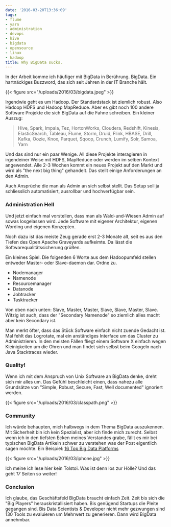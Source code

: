 ```yaml
---
date: '2016-03-20T13:36:09'
tags:
- flume
- yarn
- administration
- devops
- hive
- bigdata
- opensource
- linux
- hadoop
title: Why BigData sucks.
---
```


In der Arbeit komme ich häufiger mit BigData in Berührung.
BigData. Ein hartnäckiges Buzzword, das sich seit Jahren in der
IT Branche hält.

{{< figure src="/uploads/2016/03/bigdata.jpeg" >}}

Irgendwie geht es um Hadoop. Der Standardstack ist ziemlich robust. Also
Hadoop HDFS und Hadoop MapReduce. Aber es gibt noch 100 andere
Software Projekte die sich BigData auf die Fahne schreiben. Ein kleiner
Auszug:

> Hive, Spark, Impala, Tez, HortonWorks, Cloudera, Redshift, Kinesis,
> ElasticSearch, Tableau, Flume, Storm, Druid, Flink, HBASE,
> Drill, Kafka, Oozie, Knox, Parquet, Sqoop, Crunch, Lumify, Solr,
> Samoa, Yarn

Und das sind nur ein paar Wenige. All diese Projekte interagieren in
irgendeiner Weise mit HDFS, MapReduce oder werden im selben Kontext
angewendet. Alle 2-3 Wochen kommt ein neues Projekt auf den Markt und wird
als "the next big thing" gehandelt. Das stellt einige Anforderungen an den
Admin.

Auch Ansprüche die man als Admin an sich selbst stellt. Das Setup soll ja schliesslich
automatisiert, ausrollbar und hochverfügbar sein.

### Administration Hell

Und jetzt einfach mal vorstellen, dass man als Wald-und-Wiesen Admin auf
sowas losgelassen wird. Jede Software mit eigener Architektur, eigenen
Wording und eigenen Konzepten.

Noch dazu ist das meiste Zeug gerade erst
2-3 Monate alt, seit es aus den Tiefen des Open Apache Graveyards
aufkeimte. Da lässt die Softwarequalitätssicherung grüßen.

Ein kleines Spiel. Die folgenden 6 Worte aus dem Hadoopumfeld stellen
entweder Master- oder Slave-daemon dar. Ordne zu.

* Nodemanager
* Namenode
* Resourcemanager
* Datanode
* Jobtracker
* Tasktracker

Von oben nach unten: Slave, Master, Master, Slave, Slave, Master, Slave.
Witzig ist auch, dass der "Secondary Namenode" so ziemlich alles macht aber
kein Secondary ist.

Man merkt öfter, dass das Stück Software einfach nicht zuende Gedacht ist.
Mal fehlt das Logrotate, mal ein anständiges Interface um das Cluster zu
Administrieren. In den meisten Fällen fliegt einem Software X einfach wegen
Kleinigkeiten um die Ohren und man findet sich selbst beim Googeln nach Java Stacktraces
wieder.

### Quality!

Wenn ich mit dem Anspruch von Unix Software an BigData denke, dreht sich
mir alles um. Das Gefühl beschleicht einen, dass nahezu alle
Grundsätze von "Simple, Robust, Secure, Fast, Well documented" ignoriert
werden.

{{< figure src="/uploads/2016/03/classpath.png" >}}

### Community

Ich würde behaupten, mich halbwegs in dem Thema BigData auszukennen. Mit
Sicherheit bin ich kein Spezialist, aber ich finde mich zurecht. Selbst
wenn ich in den tiefsten Ecken meines Verstandes grabe, fällt es mir bei
typischen BigData Artikeln schwer zu verstehen was der Post eigentlich
sagen möchte. Ein Beispiel:
[16 Top Big Data Platforms](http://www.informationweek.com/big-data/big-data-analytics/16-top-big-data-analytics-platforms/d/d-id/1113609)

{{< figure src="/uploads/2016/03/iphone.jpg" >}}

Ich meine ich lese hier kein Tolstoi. Was ist denn los zur Hölle? Und das
geht *17* Seiten so weiter!

### Conclusion

Ich glaube, das Geschäftsfeld BigData braucht einfach Zeit. Zeit bis sich die
"Big Players" herauskristallisiert haben. Bis genügend Startups die Pleite
gegangen sind. Bis Data Scientists & Developer nicht mehr gezwungen sind
130 Tools zu evaluieren um Mehrwert zu generieren. Dann wird BigData
annehmbar.